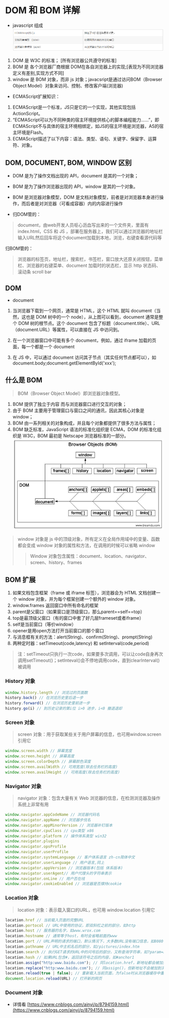 # DOM 和 BOM 详解

- javascript 组成
![](https://raw.githubusercontent.com/Krryxa/WORK-LEARNING/master/images/p_15.jpg)

1. DOM 是 W3C 的标准； [所有浏览器公共遵守的标准]
2. BOM 是 各个浏览器厂商根据 DOM在各自浏览器上的实现;[表现为不同浏览器定义有差别,实现方式不同]
3. window 是 BOM 对象，而非 js 对象；javacsript是通过访问BOM（Browser Object Model）对象来访问、控制、修改客户端(浏览器)

- ECMAScript扩展知识：

1. ECMAScript是一个标准，JS只是它的一个实现，其他实现包括ActionScript。
2. “ECMAScript可以为不同种类的宿主环境提供核心的脚本编程能力……”，即ECMAScript不与具体的宿主环境相绑定，如JS的宿主环境是浏览器，AS的宿主环境是Flash。
3. ECMAScript描述了以下内容：语法、类型、语句、关键字、保留字、运算符、对象。

## DOM, DOCUMENT, BOM, WINDOW 区别
- DOM 是为了操作文档出现的 API，document 是其的一个对象；
- BOM 是为了操作浏览器出现的 API，window 是其的一个对象。
- BOM 是浏览器对象模型，DOM 是文档对象模型，前者是对浏览器本身进行操作，而后者是对浏览器（可看成容器）内的内容进行操作

- 归DOM管的：
> document，由web开发人员呕心沥血写出来的一个文件夹，里面有index.html，CSS 和 JS ，部署在服务器上，我们可以通过浏览器的地址栏输入URL然后回车将这个document加载到本地，浏览，右键查看源代码等

归BOM管的：
> 浏览器的标签页，地址栏，搜索栏，书签栏，窗口放大还原关闭按钮，菜单栏、浏览器的右键菜单、document 加载时的状态栏，显示 http 状态码、滚动条 scroll bar


## DOM
- document
1. 当浏览器下载到一个网页，通常是 HTML，这个 HTML 就叫 document（当然，这也是 DOM 树中的一个 node），从上图可以看到，document 通常是整个 DOM 树的根节点。这个 document 包含了标题（document.title）、URL（document.URL）等属性，可以直接在 JS 中访问到。

2. 在一个浏览器窗口中可能有多个 document，例如，通过 iframe 加载的页面，每一个都是一个 document

3. 在 JS 中，可以通过 document 访问其子节点（其实任何节点都可以），如 document.body;document.getElementById('xxx');


## 什么是 BOM
> BOM（Browser Object Model）即浏览器对象模型。
1. BOM 提供了独立于内容 而与浏览器窗口进行交互的对象；
2. 由于 BOM 主要用于管理窗口与窗口之间的通讯，因此其核心对象是window；
3. BOM 由一系列相关的对象构成，并且每个对象都提供了很多方法与属性；
4. BOM 缺乏标准，JavaScript 语法的标准化组织是 ECMA，DOM 的标准化组织是 W3C，BOM 最初是 Netscape 浏览器标准的一部分。
![](https://raw.githubusercontent.com/Krryxa/WORK-LEARNING/master/images/p_14.jpg)

> window 对象是 js 中的顶级对象，所有定义在全局作用域中的变量、函数都会变成 window 对象的属性和方法，在调用的时候可以省略 window
>> Window 对象包含属性：document、location、navigator、screen、history、frames

## BOM 扩展
1. 如果文档包含框架（frame 或 iframe 标签），浏览器会为 HTML 文档创建一个 window 对象，并为每个框架创建一个额外的 window 对象。
2. window.frames 返回窗口中所有命名的框架
3. parent是父窗口（如果窗口是顶级窗口，那么parent==self==top）
4. top是最顶级父窗口（有的窗口中套了好几层frameset或者iframe）
5. self是当前窗口（等价window）
6. opener是用open方法打开当前窗口的那个窗口
7. 与消息框有关的方法：alert(String)、confirm(String)、prompt(String)
8. 两种定时器：setTimeout(code,latency) 和 setInterval(code,period)
> 注：setTimeout只执行一次code，如果要多次调用，可以让code自身再次调用setTimeout()；setInteval()会不停地调用code，直到clearInterval()被调用

### History 对象
```javascript
window.history.length // 浏览过的页面数
history.back() // 在浏览历史里后退一步
history.forward() // 在浏览历史里前进一步
history.go(i) // 到历史记录的第i位 i>0 进步，i<0 撤退退却
```

### Screen 对象
> screen 对象：用于获取某些关于用户屏幕的信息，也可用window.screen引用它
```javascript
window.screen.width // 屏幕宽度
window.screen.height // 屏幕高度
window.screen.colorDepth // 屏幕颜色深度
window.screen.availWidth // 可用宽度(除去任务栏的高度)
window.screen.availHeight // 可用高度(除去任务栏的高度)
```

### Navigator 对象
> navigator 对象：包含大量有关 Web 浏览器的信息，在检测浏览器及操作系统上非常有用
```javascript
window.navigator.appCodeName // 浏览器代码名
window.navigator.appName // 浏览器步伐名
window.navigator.appMinorVersion // 浏览器补钉版本
window.navigator.cpuClass // cpu类型 x86
window.navigator.platform // 操作体系类型 win32
window.navigator.plugins
window.navigator.opsProfile
window.navigator.userProfile
window.navigator.systemLanguage // 客户体系语言 zh-cn简体中文
window.navigator.userLanguage // 用户语言,同上
window.navigator.appVersion // 浏览器版本(包括 体系版本)
window.navigator.userAgent// 用户代理头的字符串表示
window.navigator.onLine // 用户否在线
window.navigator.cookieEnabled // 浏览器是否撑持cookie
```

### Location 对象
> location 对象：表示载入窗口的URL，也可用 window.location 引用它
```javascript
location.href // 当前载入页面的完整URL
location.portocol // URL中使用的协议，即双斜杠之前的部分，如http
location.host // 服务器的名字，如www.wrox.com
location.hostname // 通常等于host，有时会省略前面的www
location.port // URL声明的请求的端口，默认情况下，大多数URL没有端口信息，如8080
location.pathname // URL中主机名后的部分，如/pictures/index.htm
location.search // 执行GET请求的URL中的问号后的部分，又称查询字符串，如?param=xxxx
location.hash // 如果URL包含#，返回该符号之后的内容，如#anchor1
location.assign("http:www.baidu.com"); // 同location.href，新地址都会被加到浏览器的历史栈中
location.replace("http:www.baidu.com"); // 同assign()，但新地址不会被加到浏览器的历史栈中，不能通过back和forward访问
location.reload(true | false); // 重新载入当前页面，为false时从浏览器缓存中重载，为true时从服务器端重载，默认为false
document.location.reload(URL) // 打开新的网页
```

### Document 对象
- 详情看 [https://www.cnblogs.com/ainyi/p/8794159.html](https://www.cnblogs.com/ainyi/p/8794159.html)